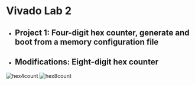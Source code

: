 # Vivado Lab 2

- ## Project 1: Four-digit hex counter, generate and boot from a memory configuration file
- ## Modifications: Eight-digit hex counter

![hex4count](https://user-images.githubusercontent.com/45573682/156907769-3634dda0-fd3f-4304-91a8-07819c003b7a.gif)
![hex8count](https://user-images.githubusercontent.com/45573682/156907782-260e5f94-2f2d-43e3-a008-182aa1bc5089.gif)
